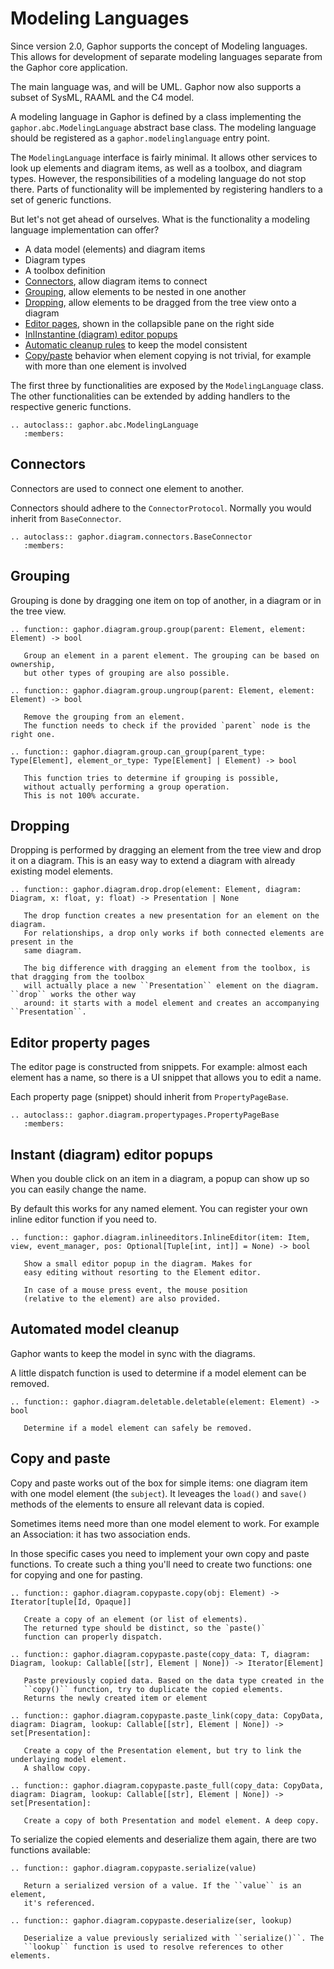 # Modeling Languages

Since version 2.0, Gaphor supports the concept of Modeling languages. This
allows for development of separate modeling languages separate from the Gaphor
core application.

The main language was, and will be UML. Gaphor now also supports a subset of
SysML, RAAML and the C4 model.

A modeling language in Gaphor is defined by a class implementing the
`gaphor.abc.ModelingLanguage` abstract base class. The modeling language should
be registered as a `gaphor.modelinglanguage` entry point.

The `ModelingLanguage` interface is fairly minimal. It allows other services to
look up elements and diagram items, as well as a toolbox, and diagram types.
However, the responsibilities of a modeling language do not stop there. Parts of
functionality will be implemented by registering handlers to a set of generic
functions.

But let's not get ahead of ourselves. What is the functionality a modeling
language implementation can offer?

* A data model (elements) and diagram items
* Diagram types
* A toolbox definition
* [Connectors](#connectors), allow diagram items to connect
* [Grouping](#grouping), allow elements to be nested in one another
* [Dropping](#dropping), allow elements to be dragged from the tree view onto a diagram
* [Editor pages](#editor-property-pages), shown in the collapsible pane on the right side
* [InlInstantine (diagram) editor popups](#instant-diagram-editor-popups)
* [Automatic cleanup rules](#automated-model-cleanup) to keep the model consistent
* [Copy/paste](#copy-and-paste) behavior when element copying is not trivial,
  for example with more than one element is involved

The first three by functionalities are exposed by the `ModelingLanguage` class.
The other functionalities can be extended by adding handlers to the respective
generic functions.


```{eval-rst}
.. autoclass:: gaphor.abc.ModelingLanguage
   :members:
```

## Connectors

Connectors are used to connect one element to another.

Connectors should adhere to the `ConnectorProtocol`.
Normally you would inherit from `BaseConnector`.

```{eval-rst}
.. autoclass:: gaphor.diagram.connectors.BaseConnector
   :members:
```

## Grouping

Grouping is done by dragging one item on top of another, in a diagram or in the tree view.

```{eval-rst}
.. function:: gaphor.diagram.group.group(parent: Element, element: Element) -> bool

   Group an element in a parent element. The grouping can be based on ownership,
   but other types of grouping are also possible.

.. function:: gaphor.diagram.group.ungroup(parent: Element, element: Element) -> bool

   Remove the grouping from an element.
   The function needs to check if the provided `parent` node is the right one.

.. function:: gaphor.diagram.group.can_group(parent_type: Type[Element], element_or_type: Type[Element] | Element) -> bool

   This function tries to determine if grouping is possible,
   without actually performing a group operation.
   This is not 100% accurate.
```

## Dropping

Dropping is performed by dragging an element from the tree view and drop it on a diagram.
This is an easy way to extend a diagram with already existing model elements.

```{eval-rst}
.. function:: gaphor.diagram.drop.drop(element: Element, diagram: Diagram, x: float, y: float) -> Presentation | None

   The drop function creates a new presentation for an element on the diagram.
   For relationships, a drop only works if both connected elements are present in the
   same diagram.

   The big difference with dragging an element from the toolbox, is that dragging from the toolbox
   will actually place a new ``Presentation`` element on the diagram. ``drop`` works the other way
   around: it starts with a model element and creates an accompanying ``Presentation``.
```   

## Editor property pages

The editor page is constructed from snippets. For example: almost each element has a name,
so there is a UI snippet that allows you to edit a name.

Each property page (snippet) should inherit from `PropertyPageBase`.

```{eval-rst}
.. autoclass:: gaphor.diagram.propertypages.PropertyPageBase
   :members:
```

## Instant (diagram) editor popups

When you double click on an item in a diagram, a popup can show up so you can easily change the name.

By default this works for any named element. You can register your own inline editor function if you need to.

```{eval-rst}
.. function:: gaphor.diagram.inlineeditors.InlineEditor(item: Item, view, event_manager, pos: Optional[Tuple[int, int]] = None) -> bool

   Show a small editor popup in the diagram. Makes for
   easy editing without resorting to the Element editor.

   In case of a mouse press event, the mouse position
   (relative to the element) are also provided.
```


## Automated model cleanup

Gaphor wants to keep the model in sync with the diagrams.

A little dispatch function is used to determine if a model element can be removed.

```{eval-rst}
.. function:: gaphor.diagram.deletable.deletable(element: Element) -> bool

   Determine if a model element can safely be removed.
```

## Copy and paste

Copy and paste works out of the box for simple items: one diagram item with one model element (the `subject`).
It leveages the `load()` and `save()` methods of the elements to ensure all relevant data is copied.

Sometimes items need more than one model element to work. For example an Association: it has two association ends.

In those specific cases you need to implement your own copy and paste functions. To create such a thing you'll need to create
two functions: one for copying and one for pasting.

```{eval-rst}
.. function:: gaphor.diagram.copypaste.copy(obj: Element) -> Iterator[tuple[Id, Opaque]]

   Create a copy of an element (or list of elements).
   The returned type should be distinct, so the `paste()`
   function can properly dispatch.

.. function:: gaphor.diagram.copypaste.paste(copy_data: T, diagram: Diagram, lookup: Callable[[str], Element | None]) -> Iterator[Element]

   Paste previously copied data. Based on the data type created in the
   ``copy()`` function, try to duplicate the copied elements.
   Returns the newly created item or element

.. function:: gaphor.diagram.copypaste.paste_link(copy_data: CopyData, diagram: Diagram, lookup: Callable[[str], Element | None]) -> set[Presentation]:

   Create a copy of the Presentation element, but try to link the underlaying model element.
   A shallow copy.

.. function:: gaphor.diagram.copypaste.paste_full(copy_data: CopyData, diagram: Diagram, lookup: Callable[[str], Element | None]) -> set[Presentation]:

   Create a copy of both Presentation and model element. A deep copy.
```

To serialize the copied elements and deserialize them again, there are two functions available:

```{eval-rst}
.. function:: gaphor.diagram.copypaste.serialize(value)

   Return a serialized version of a value. If the ``value`` is an element,
   it's referenced.

.. function:: gaphor.diagram.copypaste.deserialize(ser, lookup)

   Deserialize a value previously serialized with ``serialize()``. The
   ``lookup`` function is used to resolve references to other elements.
```
